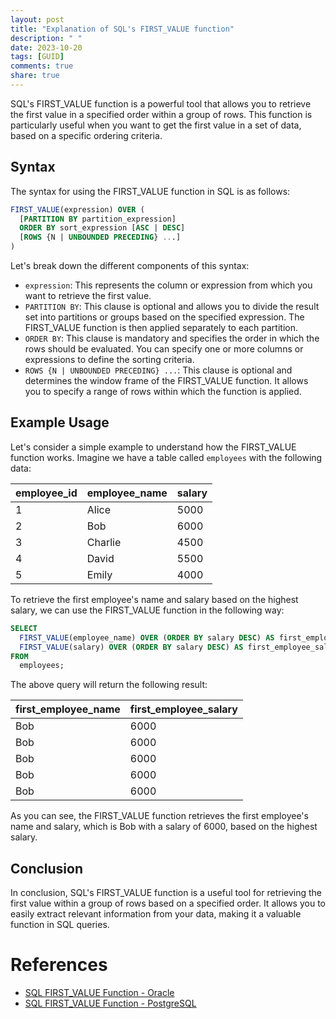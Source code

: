```yaml
---
layout: post
title: "Explanation of SQL's FIRST_VALUE function"
description: " "
date: 2023-10-20
tags: [GUID]
comments: true
share: true
---
```


SQL's FIRST_VALUE function is a powerful tool that allows you to retrieve the first value in a specified order within a group of rows. This function is particularly useful when you want to get the first value in a set of data, based on a specific ordering criteria.

## Syntax

The syntax for using the FIRST_VALUE function in SQL is as follows:

```sql
FIRST_VALUE(expression) OVER (
  [PARTITION BY partition_expression]
  ORDER BY sort_expression [ASC | DESC]
  [ROWS {N | UNBOUNDED PRECEDING} ...]
)
```

Let's break down the different components of this syntax:

- `expression`: This represents the column or expression from which you want to retrieve the first value.
- `PARTITION BY`: This clause is optional and allows you to divide the result set into partitions or groups based on the specified expression. The FIRST_VALUE function is then applied separately to each partition.
- `ORDER BY`: This clause is mandatory and specifies the order in which the rows should be evaluated. You can specify one or more columns or expressions to define the sorting criteria.
- `ROWS {N | UNBOUNDED PRECEDING} ...`: This clause is optional and determines the window frame of the FIRST_VALUE function. It allows you to specify a range of rows within which the function is applied.

## Example Usage

Let's consider a simple example to understand how the FIRST_VALUE function works. Imagine we have a table called `employees` with the following data:

| employee_id | employee_name | salary |
|-------------|---------------|--------|
| 1           | Alice         | 5000   |
| 2           | Bob           | 6000   |
| 3           | Charlie       | 4500   |
| 4           | David         | 5500   |
| 5           | Emily         | 4000   |

To retrieve the first employee's name and salary based on the highest salary, we can use the FIRST_VALUE function in the following way:

```sql
SELECT
  FIRST_VALUE(employee_name) OVER (ORDER BY salary DESC) AS first_employee_name,
  FIRST_VALUE(salary) OVER (ORDER BY salary DESC) AS first_employee_salary
FROM
  employees;
```

The above query will return the following result:

| first_employee_name | first_employee_salary |
|---------------------|----------------------|
| Bob                 | 6000                 |
| Bob                 | 6000                 |
| Bob                 | 6000                 |
| Bob                 | 6000                 |
| Bob                 | 6000                 |

As you can see, the FIRST_VALUE function retrieves the first employee's name and salary, which is Bob with a salary of 6000, based on the highest salary.

## Conclusion

In conclusion, SQL's FIRST_VALUE function is a useful tool for retrieving the first value within a group of rows based on a specified order. It allows you to easily extract relevant information from your data, making it a valuable function in SQL queries.

# References
- [SQL FIRST_VALUE Function - Oracle](https://docs.oracle.com/en/database/oracle/oracle-database/21/sqlrf/FIRST_VALUE.html#GUID-1C714E76-385A-4F44-9993-1B097898E282)
- [SQL FIRST_VALUE Function - PostgreSQL](https://www.postgresql.org/docs/12/functions-window.html)